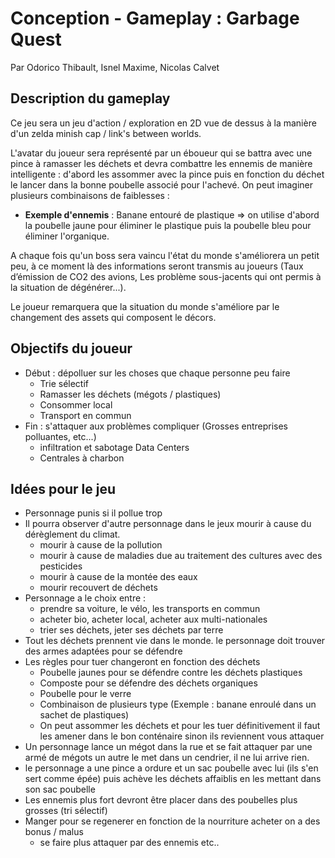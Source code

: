 # Conception - Gameplay : Garbage Quest

Par Odorico Thibault, Isnel Maxime, Nicolas Calvet

## Description du gameplay

Ce jeu sera un jeu d'action / exploration en 2D vue de dessus à la manière d'un zelda minish cap / link's between worlds.

L'avatar du joueur sera représenté par un éboueur qui se battra avec une pince à ramasser les déchets et devra combattre les ennemis de manière intelligente : d'abord les assommer avec la pince puis en fonction du déchet le lancer dans la bonne poubelle associé pour l'achevé. On peut imaginer plusieurs combinaisons de faiblesses :

- **Exemple d'ennemis** : Banane entouré de plastique => on utilise d'abord la poubelle jaune pour éliminer le plastique puis la poubelle bleu pour éliminer l'organique.

A chaque fois qu'un boss sera vaincu l'état du monde s'améliorera un petit peu, à ce moment là des informations seront transmis au joueurs (Taux d’émission de CO2 des avions, Les problème sous-jacents qui ont permis à la situation de dégénérer...).

Le joueur remarquera que la situation du monde s'améliore par le changement des assets qui composent le décors.

## Objectifs du joueur

- Début : dépolluer sur les choses que chaque personne peu faire 
  - Trie sélectif
  - Ramasser les déchets (mégots / plastiques)
  - Consommer local
  - Transport en commun
- Fin : s'attaquer aux problèmes compliquer (Grosses entreprises polluantes, etc...)
  - infiltration et sabotage Data Centers
  - Centrales à charbon

## Idées pour le jeu

- Personnage punis si il pollue trop
- Il pourra observer d'autre personnage dans le jeux mourir à cause du dérèglement du climat.
  - mourir à cause de la pollution 
  - mourir à cause de maladies due au traitement des cultures avec des pesticides
  - mourir à cause de la montée des eaux
  - mourir recouvert de déchets
- Personnage a le choix entre : 
  - prendre sa voiture, le vélo, les transports en commun
  - acheter bio, acheter local, acheter aux multi-nationales
  - trier ses déchets, jeter ses déchets par terre
- Tout les déchets prennent vie dans le monde. le personnage doit trouver des armes adaptées pour se défendre
- Les règles pour tuer changeront en fonction des déchets
  - Poubelle jaunes pour se défendre contre les déchets plastiques
  - Composte pour se défendre des déchets organiques
  - Poubelle pour le verre
  - Combinaison de plusieurs type (Exemple : banane enroulé dans un sachet de plastiques)
  - On peut assommer les déchets et pour les tuer définitivement il faut les amener dans le bon conténaire sinon ils reviennent vous attaquer
- Un personnage lance un mégot dans la rue et se fait attaquer par une armé de mégots un autre le met dans un cendrier, il ne lui arrive rien.
- le personnage a une pince a ordure et un sac poubelle avec lui (ils s'en sert comme épée) puis achève les déchets affaiblis en les mettant dans son sac poubelle
- Les ennemis plus fort devront être placer dans des poubelles plus grosses (tri sélectif)
- Manger pour se regenerer en fonction de la nourriture acheter on a des bonus / malus
  - se faire plus attaquer par des ennemis etc..

